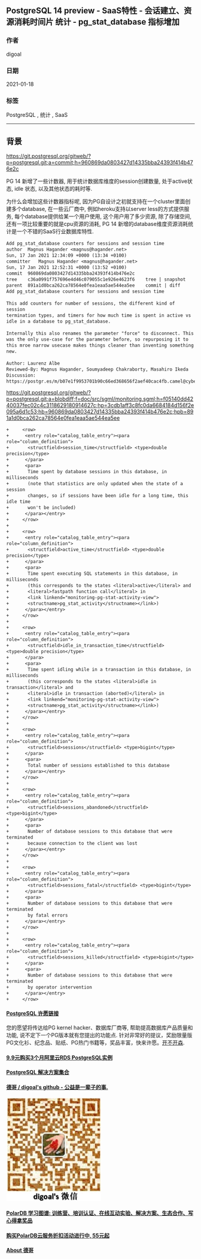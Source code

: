 ## PostgreSQL 14 preview - SaaS特性 - 会话建立、资源消耗时间片 统计 - pg_stat_database 指标增加  
  
### 作者  
digoal  
  
### 日期  
2021-01-18  
  
### 标签  
PostgreSQL , 统计 , SaaS  
  
----  
  
## 背景  
https://git.postgresql.org/gitweb/?p=postgresql.git;a=commit;h=960869da0803427d14335bba24393f414b476e2c  
  
PG 14 新增了一些计数器, 用于统计数据库维度的session创建数量, 处于active状态, idle 状态, 以及其他状态的耗时等.   
  
为什么会增加这些计数器指标呢, 因为PG自设计之初就支持在一个cluster里面创建多个database, 在一些云厂商中, 例如heroku支持以server less的方式提供服务, 每个database提供给某一个用户使用, 这个用户用了多少资源, 除了存储空间, 还有一项比较重要的就是cpu资源的消耗, PG 14 新增的database维度资源消耗统计是一个不错的SaaS行业数据库特性.   
  
```  
Add pg_stat_database counters for sessions and session time  
author	Magnus Hagander <magnus@hagander.net>	  
Sun, 17 Jan 2021 12:34:09 +0000 (13:34 +0100)  
committer	Magnus Hagander <magnus@hagander.net>	  
Sun, 17 Jan 2021 12:52:31 +0000 (13:52 +0100)  
commit	960869da0803427d14335bba24393f414b476e2c  
tree	c36a0991f757696e4d46c079055c1e926e4623f6	tree | snapshot  
parent	891a1d0bca262ca78564e0fea1eaa5ae544ea5ee	commit | diff  
Add pg_stat_database counters for sessions and session time  
  
This add counters for number of sessions, the different kind of session  
termination types, and timers for how much time is spent in active vs  
idle in a database to pg_stat_database.  
  
Internally this also renames the parameter "force" to disconnect. This  
was the only use-case for the parameter before, so repurposing it to  
this mroe narrow usecase makes things cleaner than inventing something  
new.  
  
Author: Laurenz Albe  
Reviewed-By: Magnus Hagander, Soumyadeep Chakraborty, Masahiro Ikeda  
Discussion: https://postgr.es/m/b07e1f9953701b90c66ed368656f2aef40cac4fb.camel@cybertec.at  
```  
  
https://git.postgresql.org/gitweb/?p=postgresql.git;a=blobdiff;f=doc/src/sgml/monitoring.sgml;h=f05140dd4240037fec02c4c3118629180914627c;hp=3cdb1aff3c8fc0da6684184d156f2e095a6d1c53;hb=960869da0803427d14335bba24393f414b476e2c;hpb=891a1d0bca262ca78564e0fea1eaa5ae544ea5ee  
  
```  
+     <row>  
+      <entry role="catalog_table_entry"><para role="column_definition">  
+       <structfield>session_time</structfield> <type>double precision</type>  
+      </para>  
+      <para>  
+       Time spent by database sessions in this database, in milliseconds  
+       (note that statistics are only updated when the state of a session  
+       changes, so if sessions have been idle for a long time, this idle time  
+       won't be included)  
+      </para></entry>  
+     </row>  
+  
+     <row>  
+      <entry role="catalog_table_entry"><para role="column_definition">  
+       <structfield>active_time</structfield> <type>double precision</type>  
+      </para>  
+      <para>  
+       Time spent executing SQL statements in this database, in milliseconds  
+       (this corresponds to the states <literal>active</literal> and  
+       <literal>fastpath function call</literal> in  
+       <link linkend="monitoring-pg-stat-activity-view">  
+       <structname>pg_stat_activity</structname></link>)  
+      </para></entry>  
+     </row>  
+  
+     <row>  
+      <entry role="catalog_table_entry"><para role="column_definition">  
+       <structfield>idle_in_transaction_time</structfield> <type>double precision</type>  
+      </para>  
+      <para>  
+       Time spent idling while in a transaction in this database, in milliseconds  
+       (this corresponds to the states <literal>idle in transaction</literal> and  
+       <literal>idle in transaction (aborted)</literal> in  
+       <link linkend="monitoring-pg-stat-activity-view">  
+       <structname>pg_stat_activity</structname></link>)  
+      </para></entry>  
+     </row>  
+  
+     <row>  
+      <entry role="catalog_table_entry"><para role="column_definition">  
+       <structfield>sessions</structfield> <type>bigint</type>  
+      </para>  
+      <para>  
+       Total number of sessions established to this database  
+      </para></entry>  
+     </row>  
+  
+     <row>  
+      <entry role="catalog_table_entry"><para role="column_definition">  
+       <structfield>sessions_abandoned</structfield> <type>bigint</type>  
+      </para>  
+      <para>  
+       Number of database sessions to this database that were terminated  
+       because connection to the client was lost  
+      </para></entry>  
+     </row>  
+  
+     <row>  
+      <entry role="catalog_table_entry"><para role="column_definition">  
+       <structfield>sessions_fatal</structfield> <type>bigint</type>  
+      </para>  
+      <para>  
+       Number of database sessions to this database that were terminated  
+       by fatal errors  
+      </para></entry>  
+     </row>  
+  
+     <row>  
+      <entry role="catalog_table_entry"><para role="column_definition">  
+       <structfield>sessions_killed</structfield> <type>bigint</type>  
+      </para>  
+      <para>  
+       Number of database sessions to this database that were terminated  
+       by operator intervention  
+      </para></entry>  
+     </row>  
```  
  
  
#### [PostgreSQL 许愿链接](https://github.com/digoal/blog/issues/76 "269ac3d1c492e938c0191101c7238216")
您的愿望将传达给PG kernel hacker、数据库厂商等, 帮助提高数据库产品质量和功能, 说不定下一个PG版本就有您提出的功能点. 针对非常好的提议，奖励限量版PG文化衫、纪念品、贴纸、PG热门书籍等，奖品丰富，快来许愿。[开不开森](https://github.com/digoal/blog/issues/76 "269ac3d1c492e938c0191101c7238216").  
  
  
#### [9.9元购买3个月阿里云RDS PostgreSQL实例](https://www.aliyun.com/database/postgresqlactivity "57258f76c37864c6e6d23383d05714ea")
  
  
#### [PostgreSQL 解决方案集合](https://yq.aliyun.com/topic/118 "40cff096e9ed7122c512b35d8561d9c8")
  
  
#### [德哥 / digoal's github - 公益是一辈子的事.](https://github.com/digoal/blog/blob/master/README.md "22709685feb7cab07d30f30387f0a9ae")
  
  
![digoal's wechat](../pic/digoal_weixin.jpg "f7ad92eeba24523fd47a6e1a0e691b59")
  
  
#### [PolarDB 学习图谱: 训练营、培训认证、在线互动实验、解决方案、生态合作、写心得拿奖品](https://www.aliyun.com/database/openpolardb/activity "8642f60e04ed0c814bf9cb9677976bd4")
  
  
#### [购买PolarDB云服务折扣活动进行中, 55元起](https://www.aliyun.com/activity/new/polardb-yunparter?userCode=bsb3t4al "e0495c413bedacabb75ff1e880be465a")
  
  
#### [About 德哥](https://github.com/digoal/blog/blob/master/me/readme.md "a37735981e7704886ffd590565582dd0")
  
